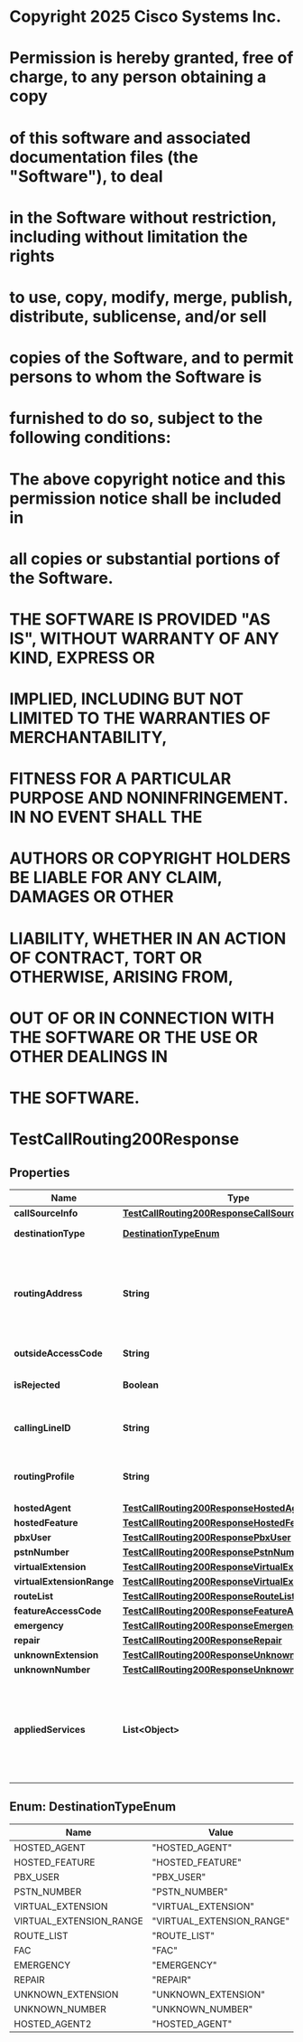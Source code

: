 <!--  Copyright 2025 Cisco Systems Inc.

Permission is hereby granted, free of charge, to any person obtaining a copy
of this software and associated documentation files (the "Software"), to deal
in the Software without restriction, including without limitation the rights
to use, copy, modify, merge, publish, distribute, sublicense, and/or sell
copies of the Software, and to permit persons to whom the Software is
furnished to do so, subject to the following conditions:

The above copyright notice and this permission notice shall be included in
all copies or substantial portions of the Software.

THE SOFTWARE IS PROVIDED "AS IS", WITHOUT WARRANTY OF ANY KIND, EXPRESS OR
IMPLIED, INCLUDING BUT NOT LIMITED TO THE WARRANTIES OF MERCHANTABILITY,
FITNESS FOR A PARTICULAR PURPOSE AND NONINFRINGEMENT. IN NO EVENT SHALL THE
AUTHORS OR COPYRIGHT HOLDERS BE LIABLE FOR ANY CLAIM, DAMAGES OR OTHER
LIABILITY, WHETHER IN AN ACTION OF CONTRACT, TORT OR OTHERWISE, ARISING FROM,
OUT OF OR IN CONNECTION WITH THE SOFTWARE OR THE USE OR OTHER DEALINGS IN
THE SOFTWARE.-->
# Copyright 2025 Cisco Systems Inc.
#
# Permission is hereby granted, free of charge, to any person obtaining a copy
# of this software and associated documentation files (the "Software"), to deal
# in the Software without restriction, including without limitation the rights
# to use, copy, modify, merge, publish, distribute, sublicense, and/or sell
# copies of the Software, and to permit persons to whom the Software is
# furnished to do so, subject to the following conditions:
#
# The above copyright notice and this permission notice shall be included in
# all copies or substantial portions of the Software.
#
# THE SOFTWARE IS PROVIDED "AS IS", WITHOUT WARRANTY OF ANY KIND, EXPRESS OR
# IMPLIED, INCLUDING BUT NOT LIMITED TO THE WARRANTIES OF MERCHANTABILITY,
# FITNESS FOR A PARTICULAR PURPOSE AND NONINFRINGEMENT. IN NO EVENT SHALL THE
# AUTHORS OR COPYRIGHT HOLDERS BE LIABLE FOR ANY CLAIM, DAMAGES OR OTHER
# LIABILITY, WHETHER IN AN ACTION OF CONTRACT, TORT OR OTHERWISE, ARISING FROM,
# OUT OF OR IN CONNECTION WITH THE SOFTWARE OR THE USE OR OTHER DEALINGS IN
# THE SOFTWARE.



# TestCallRouting200Response


## Properties

| Name | Type | Description | Notes |
|------------ | ------------- | ------------- | -------------|
|**callSourceInfo** | [**TestCallRouting200ResponseCallSourceInfo**](TestCallRouting200ResponseCallSourceInfo.md) |  |  [optional] |
|**destinationType** | [**DestinationTypeEnum**](#DestinationTypeEnum) | Destination type for the call. |  |
|**routingAddress** | **String** | FAC code if &#x60;destinationType&#x60; is FAC. The routing address will be returned for all other destination types. |  |
|**outsideAccessCode** | **String** | Outside access code. |  [optional] |
|**isRejected** | **Boolean** | &#x60;true&#x60; if the call would be rejected. |  |
|**callingLineID** | **String** | Calling line ID (CLID) configured for the calling user. |  [optional] |
|**routingProfile** | **String** | Routing profile that is used to route network calls. |  [optional] |
|**hostedAgent** | [**TestCallRouting200ResponseHostedAgent**](TestCallRouting200ResponseHostedAgent.md) |  |  [optional] |
|**hostedFeature** | [**TestCallRouting200ResponseHostedFeature**](TestCallRouting200ResponseHostedFeature.md) |  |  [optional] |
|**pbxUser** | [**TestCallRouting200ResponsePbxUser**](TestCallRouting200ResponsePbxUser.md) |  |  [optional] |
|**pstnNumber** | [**TestCallRouting200ResponsePstnNumber**](TestCallRouting200ResponsePstnNumber.md) |  |  [optional] |
|**virtualExtension** | [**TestCallRouting200ResponseVirtualExtension**](TestCallRouting200ResponseVirtualExtension.md) |  |  [optional] |
|**virtualExtensionRange** | [**TestCallRouting200ResponseVirtualExtensionRange**](TestCallRouting200ResponseVirtualExtensionRange.md) |  |  [optional] |
|**routeList** | [**TestCallRouting200ResponseRouteList**](TestCallRouting200ResponseRouteList.md) |  |  [optional] |
|**featureAccessCode** | [**TestCallRouting200ResponseFeatureAccessCode**](TestCallRouting200ResponseFeatureAccessCode.md) |  |  [optional] |
|**emergency** | [**TestCallRouting200ResponseEmergency**](TestCallRouting200ResponseEmergency.md) |  |  [optional] |
|**repair** | [**TestCallRouting200ResponseRepair**](TestCallRouting200ResponseRepair.md) |  |  [optional] |
|**unknownExtension** | [**TestCallRouting200ResponseUnknownExtension**](TestCallRouting200ResponseUnknownExtension.md) |  |  [optional] |
|**unknownNumber** | [**TestCallRouting200ResponseUnknownNumber**](TestCallRouting200ResponseUnknownNumber.md) |  |  [optional] |
|**appliedServices** | **List&lt;Object&gt;** | Returned if any origin is configured with intercept details, outgoing permissions by type, or translation pattern. |  [optional] |



## Enum: DestinationTypeEnum

| Name | Value |
|---- | -----|
| HOSTED_AGENT | &quot;HOSTED_AGENT&quot; |
| HOSTED_FEATURE | &quot;HOSTED_FEATURE&quot; |
| PBX_USER | &quot;PBX_USER&quot; |
| PSTN_NUMBER | &quot;PSTN_NUMBER&quot; |
| VIRTUAL_EXTENSION | &quot;VIRTUAL_EXTENSION&quot; |
| VIRTUAL_EXTENSION_RANGE | &quot;VIRTUAL_EXTENSION_RANGE&quot; |
| ROUTE_LIST | &quot;ROUTE_LIST&quot; |
| FAC | &quot;FAC&quot; |
| EMERGENCY | &quot;EMERGENCY&quot; |
| REPAIR | &quot;REPAIR&quot; |
| UNKNOWN_EXTENSION | &quot;UNKNOWN_EXTENSION&quot; |
| UNKNOWN_NUMBER | &quot;UNKNOWN_NUMBER&quot; |
| HOSTED_AGENT2 | &quot;HOSTED_AGENT&quot; |



